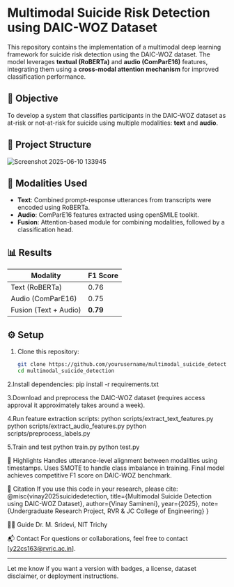 # Multimodal Suicide Risk Detection using DAIC-WOZ Dataset

This repository contains the implementation of a multimodal deep learning framework for suicide risk detection using the DAIC-WOZ dataset. The model leverages **textual (RoBERTa)** and **audio (ComParE16)** features, integrating them using a **cross-modal attention mechanism** for improved classification performance.

## 🚀 Objective
To develop a system that classifies participants in the DAIC-WOZ dataset as at-risk or not-at-risk for suicide using multiple modalities: **text** and **audio**.

## 📂 Project Structure
![Screenshot 2025-06-10 133945](https://github.com/user-attachments/assets/22b1ddab-b016-43f0-95a3-a824f4e52f1b)


## 🧠 Modalities Used

- **Text**: Combined prompt-response utterances from transcripts were encoded using RoBERTa.
- **Audio**: ComParE16 features extracted using openSMILE toolkit.
- **Fusion**: Attention-based module for combining modalities, followed by a classification head.

## 📊 Results

| Modality      | F1 Score |
|---------------|----------|
| Text (RoBERTa) | 0.76     |
| Audio (ComParE16) | 0.75     |
| Fusion (Text + Audio) | **0.79**     |

## ⚙️ Setup

1. Clone this repository:
   ```bash
   git clone https://github.com/yourusername/multimodal_suicide_detection.git
   cd multimodal_suicide_detection
   
2.Install dependencies:
pip install -r requirements.txt

3.Download and preprocess the DAIC-WOZ dataset (requires access approval it approximately takes around a week).

4.Run feature extraction scripts:
python scripts/extract_text_features.py
python scripts/extract_audio_features.py
python scripts/preprocess_labels.py

5.Train and test
python train.py
python test.py

📌 Highlights
Handles utterance-level alignment between modalities using timestamps.
Uses SMOTE to handle class imbalance in training.
Final model achieves competitive F1 score on DAIC-WOZ benchmark.

📜 Citation
If you use this code in your research, please cite:
@misc{vinay2025suicidedetection,
  title={Multimodal Suicide Detection using DAIC-WOZ Dataset},
  author={Vinay Samineni},
  year={2025},
  note={Undergraduate Research Project, RVR & JC College of Engineering}
}

🧑‍🏫 Guide
Dr. M. Sridevi, NIT Trichy

📬 Contact
For questions or collaborations, feel free to contact [y22cs163@rvrjc.ac.in].

---
Let me know if you want a version with badges, a license, dataset disclaimer, or deployment instructions.
